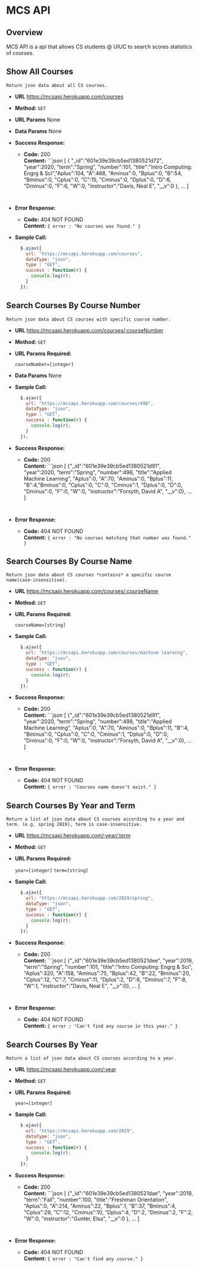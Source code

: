 # MCS API

## Overview

MCS API is a api that allows CS students @ UIUC to search scores statistics of courses. 

**Show All Courses**
----
    Return json data about all CS courses.

* **URL**
    https://mcsapi.herokuapp.com/courses

* **Method:**
    `GET`

*  **URL Params**
    None

* **Data Params**
    None

* **Success Response:**

  * **Code:** 200 <br />
    **Content:** ```json
    [
        {
            "_id":"601e39e39cb5ed1380521d72",
            "year":2020,
            "term":"Spring",
            "number":101,
            "title":"Intro Computing: Engrg & Sci","Aplus":104,
            "A":468,
            "Aminus":0,
            "Bplus":0,
            "B":54,
            "Bminus":0,
            "Cplus":0,
            "C":15,
            "Cminus":0,
            "Dplus":0,
            "D":6,
            "Dminus":0,
            "F":6,
            "W":0,
            "instructor":"Davis, Neal E",
            "__v":0
        },
        ...
    ]
    ```
 
* **Error Response:**

  * **Code:** 404 NOT FOUND <br />
    **Content:** `{ error : "No courses was found." }`

* **Sample Call:**

  ```javascript
    $.ajax({
      url: "https://mcsapi.herokuapp.com/courses",
      dataType: "json",
      type : "GET",
      success : function(r) {
        console.log(r);
      }
    });
  ```


**Search Courses By Course Number**
----
    Return json data about CS courses with specific course number.

* **URL**
    https://mcsapi.herokuapp.com/courses/:courseNumber

* **Method:**
    `GET`

*  **URL Params**
    **Required:**
 
   `courseNumber=[integer]`

* **Data Params**
    None

* **Sample Call:**

  ```javascript
    $.ajax({
      url: "https://mcsapi.herokuapp.com/courses/498",
      dataType: "json",
      type : "GET",
      success : function(r) {
        console.log(r);
      }
    });
  ```

* **Success Response:**

  * **Code:** 200 <br />
    **Content:** ```json
    [
        {"_id":"601e39e39cb5ed1380521d91",
        "year":2020,
        "term":"Spring",
        "number":498,
        "title":"Applied Machine Learning",
        "Aplus":0,
        "A":70,
        "Aminus":0,
        "Bplus":11,
        "B":4,"Bminus":0,
        "Cplus":0,
        "C":0,
        "Cminus":1,
        "Dplus":0,
        "D":0,
        "Dminus":0,
        "F":0,
        "W":0,
        "instructor":"Forsyth, David A",
        "__v":0},
        ...
    ]
    ```
 
* **Error Response:**

  * **Code:** 404 NOT FOUND <br />
    **Content:** `{ error : "No courses matching that number was found." }`

  
**Search Courses By Course Name**
----
    Return json data about CS courses *contains* a specific course name(case-insensitive).

* **URL**
    https://mcsapi.herokuapp.com/courses/:courseName

* **Method:**
    `GET`

*  **URL Params**
    **Required:**
 
   `courseName=[string]`

* **Sample Call:**

  ```javascript
    $.ajax({
      url: "https://mcsapi.herokuapp.com/courses/machine learning",
      dataType: "json",
      type : "GET",
      success : function(r) {
        console.log(r);
      }
    });
  ```

* **Success Response:**

  * **Code:** 200 <br />
    **Content:** ```json
    [
        {"_id":"601e39e39cb5ed1380521d91",
        "year":2020,
        "term":"Spring",
        "number":498,
        "title":"Applied Machine Learning",
        "Aplus":0,
        "A":70,
        "Aminus":0,
        "Bplus":11,
        "B":4,
        "Bminus":0,
        "Cplus":0,
        "C":0,
        "Cminus":1,
        "Dplus":0,
        "D":0,
        "Dminus":0,
        "F":0,
        "W":0,
        "instructor":"Forsyth, David A",
        "__v":0},
        ...
    ]
    ```
 
* **Error Response:**

  * **Code:** 404 NOT FOUND <br />
    **Content:** `{ error : "Courses name doesn't exist." }`


**Search Courses By Year and Term**
----
    Return a list of json data about CS courses according to a year and term. (e.g. spring 2019), term is case-insensitive.

* **URL**
    https://mcsapi.herokuapp.com/:year/:term

* **Method:**
    `GET`

*  **URL Params**
    **Required:**
 
   `year=[integer]`
   `term=[string]`

* **Sample Call:**

  ```javascript
    $.ajax({
      url: "https://mcsapi.herokuapp.com/2019/spring",
      dataType: "json",
      type : "GET",
      success : function(r) {
        console.log(r);
      }
    });
  ```

* **Success Response:**

  * **Code:** 200 <br />
    **Content:** ```json
    [
        {"_id":"601e39e39cb5ed1380521dee",
        "year":2019,
        "term":"Spring",
        "number":101,
        "title":"Intro Computing: Engrg & Sci",
        "Aplus":320,
        "A":158,
        "Aminus":75,
        "Bplus":42,
        "B":22,
        "Bminus":20,
        "Cplus":12,
        "C":7,
        "Cminus":11,
        "Dplus":2,
        "D":8,
        "Dminus":7,
        "F":8,
        "W":1,
        "instructor":"Davis, Neal E",
        "__v":0},
        ...
    ]
    ```
 
* **Error Response:**

  * **Code:** 404 NOT FOUND <br />
    **Content:** `{ error : "Can't find any course in this year." }`


**Search Courses By Year**
----
    Return a list of json data about CS courses according to a year.

* **URL**
    https://mcsapi.herokuapp.com/:year

* **Method:**
    `GET`

*  **URL Params**
    **Required:**
 
   `year=[integer]`

* **Sample Call:**

  ```javascript
    $.ajax({
      url: "https://mcsapi.herokuapp.com/2019",
      dataType: "json",
      type : "GET",
      success : function(r) {
        console.log(r);
      }
    });
  ```

* **Success Response:**

  * **Code:** 200 <br />
    **Content:** ```json
    [
        {"_id":"601e39e39cb5ed1380521dae",
        "year":2019,
        "term":"Fall",
        "number":100,
        "title":"Freshman Orientation",
        "Aplus":0,
        "A":214,
        "Aminus":22,
        "Bplus":1,
        "B":37,
        "Bminus":4,
        "Cplus":29,
        "C":12,
        "Cminus":10,
        "Dplus":4,
        "D":2,
        "Dminus":2,
        "F":2,
        "W":0,
        "instructor":"Gunter, Elsa",
        "__v":0
        },
        ...
    ]
    ```
 
* **Error Response:**

  * **Code:** 404 NOT FOUND <br />
    **Content:** `{ error : "Can't find any course." }`

